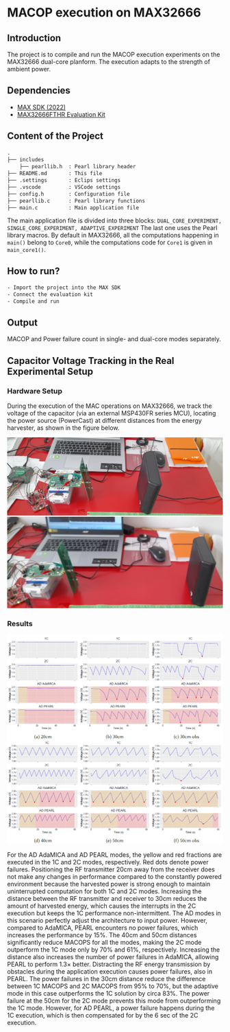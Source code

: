 # MACOP execution on MAX32666

## Introduction

The project is to compile and run the MACOP execution experiments on the MAX32666 dual-core planform. The execution adapts to the strength of ambient power.

## Dependencies

- [MAX SDK (2022)](https://analogdevicesinc.github.io/msdk/USERGUIDE/)
- [MAX32666FTHR Evaluation Kit](https://www.analog.com/en/resources/evaluation-hardware-and-software/evaluation-boards-kits/max32666fthr.html#eb-overview)

## Content of the Project

```
.
├── includes
	├── pearllib.h  : Pearl library header
├── README.md       : This file
├── .settings       : Eclips settings
├── .vscode         : VSCode settings
├── config.h        : Configuration file
├── pearllib.c      : Pearl library functions
├── main.c          : Main application file
```

The main application file is divided into three blocks: ```DUAL_CORE_EXPERIMENT, SINGLE_CORE_EXPERIMENT, ADAPTIVE_EXPERIMENT```
The last one uses the Pearl library macros. By default in MAX32666, all the computations happening in ```main()``` belong to ```Core0```, while the computations code for ```Core1``` is given in ```main_core1()```. 

## How to run?

```
- Import the project into the MAX SDK
- Connect the evaluation kit
- Compile and run
```

## Output

MACOP and Power failure count in single- and dual-core modes separately.

## Capacitor Voltage Tracking in the Real Experimental Setup

### Hardware Setup
During the execution of the MAC operations on MAX32666, we track the voltage of the capacitor (via an external MSP430FR series MCU), locating the power source (PowerCast) at different distances from the energy harvester, as shown in the figure below. 

<img src="../img/short_distance.jpg">
<img src="../img/long_distance.jpg" >

### Results
<img src="../img/macop_test.png">

For the AD AdaMICA and AD PEARL modes, the yellow and red fractions are executed in the 1C and 2C modes, respectively. Red dots denote power failures. Positioning the RF transmitter 20cm away from the receiver does not make any changes in performance compared to the constantly powered environment because the harvested power is strong enough to maintain uninterrupted computation for both 1C and 2C modes. Increasing the distance between the RF transmitter and receiver to 30cm reduces the amount of harvested energy, which causes the interrupts in the 2C execution but keeps the 1C performance non-intermittent. The AD modes in this scenario perfectly adjust the architecture to input power. However, compared to AdaMICA, PEARL encounters no power failures, which increases the performance by 15%. The 40cm and 50cm distances significantly reduce MACOPS for all the modes, making the 2C mode outperform the 1C mode only by 70% and 61%, respectively. Increasing the distance also increases the number of power failures in AdaMICA, allowing PEARL to perform 1.3× better. Distracting the RF energy transmission by obstacles during the application execution causes power failures, also in PEARL. The power failures in the 30cm distance reduce the difference between 1C MACOPS and 2C MACOPS from 95% to 70%, but the adaptive mode in this case outperforms the 1C solution by circa 83%. The power failure at the 50cm for the 2C mode prevents this mode from outperforming the 1C mode. However, for AD PEARL, a power failure happens during the 1C execution, which is then compensated for by the 6 sec of the 2C execution.

